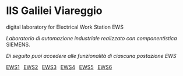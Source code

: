 # IIS Galilei Viareggio
digital laboratory for Electrical Work Station EWS

*Laboratorio di automazione industriale realizzato con componentistica* SIEMENS.

*Di seguito puoi accedere alle funzionalità di ciascuna postazione EWS*

[EWS1](/docs/ews1.md) &ensp;[EWS2](/docs/ews2.md) &ensp;[EWS3](/docs/ews3.md) &ensp;[EWS4](/docs/ews4.md) &ensp;[EWS5](/docs/ews5.md) &ensp;[EWS6](/docs/ews6.md) 
